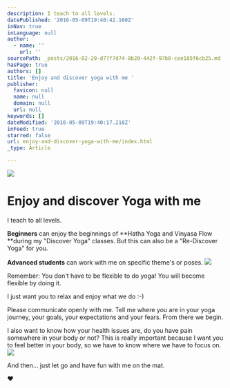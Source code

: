 ```yaml
---
description: I teach to all levels.
datePublished: '2016-05-09T19:40:42.160Z'
inNav: true
inLanguage: null
author:
  - name: ''
    url: ''
sourcePath: _posts/2016-02-20-d77f7d74-8b20-442f-97b0-cee185f6cb25.md
hasPage: true
authors: []
title: 'Enjoy and discover yoga with me '
publisher:
  favicon: null
  name: null
  domain: null
  url: null
keywords: []
dateModified: '2016-05-09T19:40:17.218Z'
inFeed: true
starred: false
url: enjoy-and-discover-yoga-with-me/index.html
_type: Article

---
```

![](https://s3-us-west-2.amazonaws.com/the-grid-img/p/b957657d9954ed1d9ee9fe927975e4ccb9038ce0.jpg)

# Enjoy and discover Yoga with me

I teach to all levels.

**Beginners** can enjoy the beginnings of **Hatha Yoga and Vinyasa Flow **during my "Discover Yoga" classes. But this can also be a "Re-Discover Yoga" for you.

**Advanced students** can work with me on specific theme's or poses.
![](https://s3-us-west-2.amazonaws.com/the-grid-img/p/504beaf726beb0623ccaedd2fbbc83343b21a48c.jpg)

Remember: You don't have to be flexible to do yoga! You will become flexible by doing it.

I just want you to relax and enjoy what we do :-)

Please communicate openly with me. Tell me where you are in your yoga journey, your goals, your expectations and your fears. From there we begin.

I also want to know how your health issues are, do you have pain somewhere in your body or not? This is really important because I want you to feel better in your body, so we have to know where we have to focus on.
![](https://the-grid-user-content.s3-us-west-2.amazonaws.com/a82daea6-58bd-4825-93fa-724567be5b49.jpg)

And then... just let go and have fun with me on the mat.

❤︎